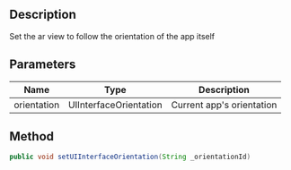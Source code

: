 ## Description

Set the ar view to follow the orientation of the app itself

## Parameters

| Name        | Type                   | Description               |
| ----------- | ---------------------- | ------------------------- |
| orientation | UIInterfaceOrientation | Current app's orientation |

## Method

```java
public void setUIInterfaceOrientation(String _orientationId)
```
